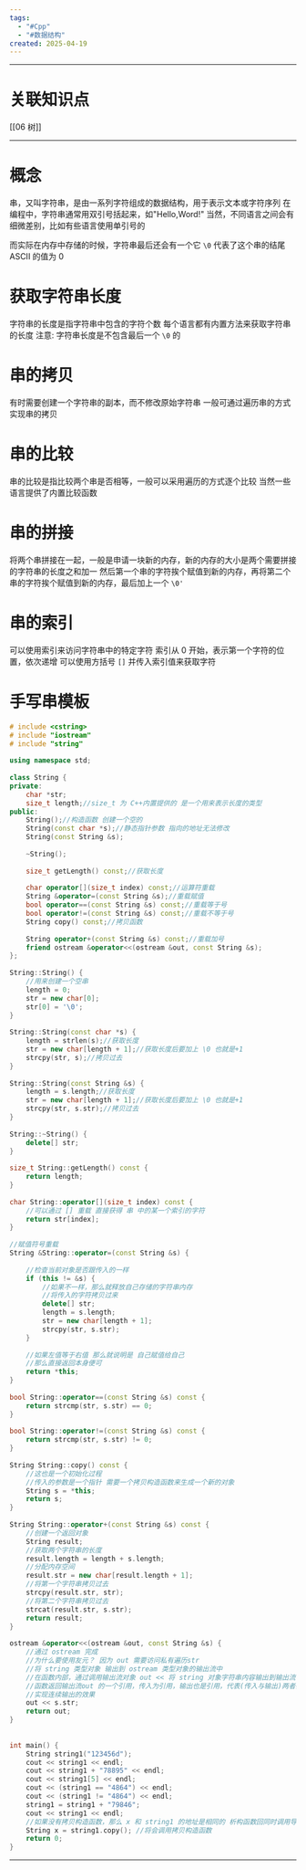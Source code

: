 ```yaml
---
tags:
  - "#Cpp"
  - "#数据结构"
created: 2025-04-19
---
```


---
# 关联知识点

[[06 树]]

---
# 概念

串，又叫字符串，是由一系列字符组成的数据结构，用于表示文本或字符序列
在编程中，字符串通常用双引号括起来，如"Hello,Word!"
当然，不同语言之间会有细微差别，比如有些语言使用单引号的

而实际在内存中存储的时候，字符串最后还会有一个它 `\0` 代表了这个串的结尾
ASCII 的值为 0
# 获取字符串长度

字符串的长度是指字符串中包含的字符个数
每个语言都有内置方法来获取字符串的长度 
注意: 字符串长度是不包含最后一个 `\0` 的
# 串的拷贝

有时需要创建一个字符串的副本，而不修改原始字符串
一般可通过遍历串的方式实现串的拷贝
# 串的比较

串的比较是指比较两个串是否相等，一般可以采用遍历的方式逐个比较
当然一些语言提供了内置比较函数
# 串的拼接

将两个串拼接在一起，一般是申请一块新的内存，新的内存的大小是两个需要拼接的字符串的长度之和加一
然后第一个串的字符挨个赋值到新的内存，再将第二个串的字符挨个赋值到新的内存，最后加上一个 `\0'`
# 串的索引

可以使用索引来访问字符串中的特定字符
索引从 0 开始，表示第一个字符的位置，依次递增
可以使用方括号 `[]` 并传入索引值来获取字符
# 手写串模板

```C++
# include <cstring>  
# include "iostream"  
# include "string"  
  
using namespace std;  
  
class String {  
private:  
    char *str;  
    size_t length;//size_t 为 C++内置提供的 是一个用来表示长度的类型  
public:  
    String();//构造函数 创建一个空的  
    String(const char *s);//静态指针参数 指向的地址无法修改  
    String(const String &s);  
  
    ~String();  
  
    size_t getLength() const;//获取长度  
  
    char operator[](size_t index) const;//运算符重载  
    String &operator=(const String &s);//重载赋值  
    bool operator==(const String &s) const;//重载等于号  
    bool operator!=(const String &s) const;//重载不等于号  
    String copy() const;//拷贝函数  
  
    String operator+(const String &s) const;//重载加号  
    friend ostream &operator<<(ostream &out, const String &s);  
};  
  
String::String() {  
    //用来创建一个空串  
    length = 0;  
    str = new char[0];  
    str[0] = '\0';  
}  
  
String::String(const char *s) {  
    length = strlen(s);//获取长度  
    str = new char[length + 1];//获取长度后要加上 \0 也就是+1  
    strcpy(str, s);//拷贝过去  
}  
  
String::String(const String &s) {  
    length = s.length;//获取长度  
    str = new char[length + 1];//获取长度后要加上 \0 也就是+1  
    strcpy(str, s.str);//拷贝过去  
}  
  
String::~String() {  
    delete[] str;  
}  
  
size_t String::getLength() const {  
    return length;  
}  
  
char String::operator[](size_t index) const {  
    //可以通过 [] 重载 直接获得 串 中的某一个索引的字符  
    return str[index];  
}  
  
//赋值符号重载  
String &String::operator=(const String &s) {  
  
    //检查当前对象是否跟传入的一样  
    if (this != &s) {  
        //如果不一样，那么就释放自己存储的字符串内存  
        //将传入的字符拷贝过来  
        delete[] str;  
        length = s.length;  
        str = new char[length + 1];  
        strcpy(str, s.str);  
    }  
  
    //如果左值等于右值 那么就说明是 自己赋值给自己  
    //那么直接返回本身便可  
    return *this;  
}  
  
bool String::operator==(const String &s) const {  
    return strcmp(str, s.str) == 0;  
}  
  
bool String::operator!=(const String &s) const {  
    return strcmp(str, s.str) != 0;  
}  
  
String String::copy() const {  
    //这也是一个初始化过程  
    //传入的参数是一个指针 需要一个拷贝构造函数来生成一个新的对象  
    String s = *this;  
    return s;  
}  
  
String String::operator+(const String &s) const {  
    //创建一个返回对象  
    String result;  
    //获取两个字符串的长度  
    result.length = length + s.length;  
    //分配内存空间  
    result.str = new char[result.length + 1];  
    //将第一个字符串拷贝过去  
    strcpy(result.str, str);  
    //将第二个字符串拷贝过去  
    strcat(result.str, s.str);  
    return result;  
}  
  
ostream &operator<<(ostream &out, const String &s) {  
    //通过 ostream 完成  
    //为什么要使用友元？ 因为 out 需要访问私有遍历str  
    //将 string 类型对象 输出到 ostream 类型对象的输出流中  
    //在函数内部，通过调用输出流对象 out << 将 string 对象字符串内容输出到输出流中  
    //函数返回输出流out 的一个引用，传入为引用，输出也是引用，代表(传入与输出)两者都是一样的  
    //实现连续输出的效果  
    out << s.str;  
    return out;  
}  
  
  
int main() {  
    String string1("123456d");  
    cout << string1 << endl;  
    cout << string1 + "78895" << endl;  
    cout << string1[5] << endl;  
    cout << (string1 == "4864") << endl;  
    cout << (string1 != "4864") << endl;  
    string1 = string1 + "79846";  
    cout << string1 << endl;  
    //如果没有拷贝构造函数，那么 x 和 string1 的地址是相同的 析构函数回同时调用导致一个地址释放两次  
    String x = string1.copy(); //将会调用拷贝构造函数
    return 0;  
}
```



---
